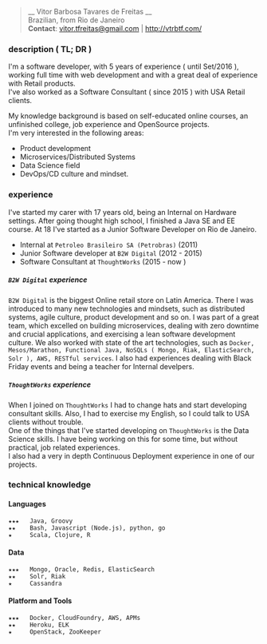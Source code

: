 > __ Vitor Barbosa Tavares de Freitas __  
Brazilian, from Rio de Janeiro  
__Contact__: vitor.tfreitas@gmail.com | http://vtrbtf.com/

### description ( __TL; DR__ )
I'm a software developer, with 5 years of experience ( until Set/2016 ), working full time with web development and with a great deal of experience with Retail products.  
I've also worked as a Software Consultant ( since 2015 ) with USA Retail clients.  

My knowledge background is based on self-educated online courses, an unfinished college, job experience and OpenSource projects.   
I'm very interested in the following areas:
 - Product development
 - Microservices/Distributed Systems
 - Data Science field
 - DevOps/CD culture and mindset.

### experience

I've started my carer with 17 years old, being an Internal on Hardware settings. After going thought high school, I finished a Java SE and EE course. At 18 I've started as a Junior Software Developer on Rio de Janeiro.

- Internal at `Petroleo Brasileiro SA (Petrobras)` (2011)
- Junior Software developer at `B2W Digital` (2012 - 2015)
- Software Consultant at `ThoughtWorks` (2015 - now )

##### `B2W Digital` experience
`B2W Digital` is the biggest Online retail store on Latin America. There I was introduced to many new technologies and mindsets, such as distributed systems, agile culture, product development and so on. I was part of a great team, which excelled on building microservices, dealing with zero downtime and crucial applications, and exercising a lean software development culture. We also worked with state of the art technologies, such as `Docker, Mesos/Marathon, Functional Java, NoSQLs ( Mongo, Riak, ElasticSearch, Solr ), AWS, RESTful services`. I also had experiences dealing with Black Friday events and being a teacher for Internal develpers.

##### `ThoughtWorks` experience
When I joined on `ThoughtWorks` I had to change hats and start developing consultant skills.  Also, I had to exercise my English, so I could talk to USA clients without trouble.  
One of the things that I've started developing on `ThoughtWorks` is the Data Science skills. I have being working on this for some time, but without practical, job related experiences.   
I also had a very in depth Continuous Deployment experience in one of our projects.  


### technical knowledge

#### Languages
```   
★★★   Java, Groovy
★★    Bash, Javascript (Node.js), python, go
★     Scala, Clojure, R
```

#### Data
```   
★★★   Mongo, Oracle, Redis, ElasticSearch   
★★    Solr, Riak
★     Cassandra
```

#### Platform and Tools
```   
★★★   Docker, CloudFoundry, AWS, APMs
★★    Heroku, ELK
★     OpenStack, ZooKeeper
```
